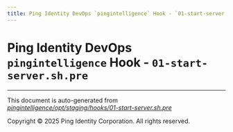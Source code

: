 ```yaml
---
title: Ping Identity DevOps `pingintelligence` Hook - `01-start-server.sh.pre`
---
```


# Ping Identity DevOps `pingintelligence` Hook - `01-start-server.sh.pre`

---
This document is auto-generated from _[pingintelligence/opt/staging/hooks/01-start-server.sh.pre](https://github.com/pingidentity/pingidentity-docker-builds/blob/master/pingintelligence/opt/staging/hooks/01-start-server.sh.pre)_

Copyright © 2025 Ping Identity Corporation. All rights reserved.

